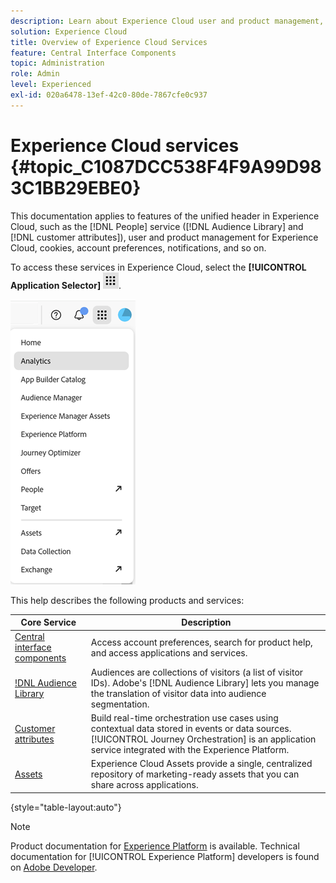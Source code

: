 ```yaml
---
description: Learn about Experience Cloud user and product management, Audiences, Customer attributes, Journey Orchestration, Offers, Places, Experience Platform, and Mobile Services.
solution: Experience Cloud
title: Overview of Experience Cloud Services 
feature: Central Interface Components
topic: Administration
role: Admin
level: Experienced
exl-id: 020a6478-13ef-42c0-80de-7867cfe0c937
---
```

# Experience Cloud services {#topic_C1087DCC538F4F9A99D983C1BB29EBE0}

This documentation applies to features of the unified header in Experience Cloud, such as the [!DNL People] service ([!DNL Audience Library] and [!DNL customer attributes]), user and product management for Experience Cloud, cookies, account preferences, notifications, and so on.

To access these services in Experience Cloud, select the **[!UICONTROL Application Selector]**
![Services selector](../assets/apps-icon.png).

![Experience Cloud services](../assets/platform-core-services.png)

This help describes the following products and services:

| Core Service | Description |
|--- |--- |
|[Central interface components](../experience-cloud.md)|Access account preferences, search for product help, and access applications and services.|
|[!DNL Audience Library](audiences/overview.md)|Audiences are collections of visitors (a list of visitor IDs). Adobe's [!DNL Audience Library] lets you manage the translation of visitor data into audience segmentation. |
|[Customer attributes](customer-attributes/attributes.md)| Build real-time orchestration use cases using contextual data stored in events or data sources. [!UICONTROL Journey Orchestration] is an application service integrated with the Experience Platform.|
|[Assets](assets/experience-cloud-assets.md)|Experience Cloud Assets provide a single, centralized repository of marketing-ready assets that you can share across applications.|

{style="table-layout:auto"}

>[!NOTE]
>
>Product documentation for [Experience Platform](https://experienceleague.adobe.com/docs/experience-platform/landing/home.html) is available. Technical documentation for [!UICONTROL Experience Platform] developers is found on [Adobe Developer](https://developer.adobe.com/apis).
